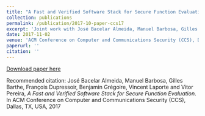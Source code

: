 ```yaml
---
title: "A Fast and Verified Software Stack for Secure Function Evaluation"
collection: publications
permalink: /publication/2017-10-paper-ccs17
excerpt: 'Joint work with José Bacelar Almeida, Manuel Barbosa, Gilles Barthe, François Dupressoir, Benjamin Grégoire and Vincent Laporte'
date: 2017-11-02
venue: 'ACM Conference on Computer and Communications Security (CCS), Dallas, TX, USA, 2017'
paperurl: ''
citation: ''
---
```

[Download paper here](http://vm2p.github.io/files/ccs-17-sfe.pdf)

Recommended citation: José Bacelar Almeida, Manuel Barbosa, Gilles Barthe, François Dupressoir, Benjamin Grégoire, Vincent Laporte and Vitor Pereira, _A Fast and Verified Software Stack for Secure Function Evaluation_. In ACM Conference on Computer and Communications Security (CCS), Dallas, TX, USA, 2017

